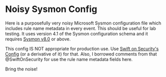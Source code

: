 # Noisy Sysmon Config
Here is a purposefully very noisy Microsoft Sysmon configuration file which includes rule name metadata in every event. This should be useful for lab testing. It uses version 4.1 of the Sysmon configuration
schema and it requires [Sysmon v8.0](https://docs.microsoft.com/en-us/sysinternals/downloads/sysmon) or above. 

This config IS NOT appropriate for production use. Use [Swift on Security's Config](https://github.com/SwiftOnSecurity/sysmon-config) (or a derivative of it) for that. Also, I borrowed comments from that @SwiftOnSecurity for use the rule name metadata fields here.

Bring the noise!
